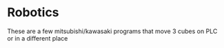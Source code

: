 # Robotics
These are a few mitsubishi/kawasaki programs that move 3 cubes on PLC or in a different place
